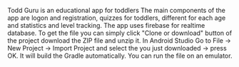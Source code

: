 Todd Guru is an educational app for toddlers
The main components of the app are logon and registration, quizzes for toddlers, different for each age and statistics and level tracking.
The app uses firebase for realtime database.
To get the file you can simply click "Clone or download" button of the project download the ZIP file and unzip it. In Android Studio Go to File -> New Project -> Import Project and select the you just downloaded -> press OK. It will build the Gradle automatically. You can run the file on an emulator.